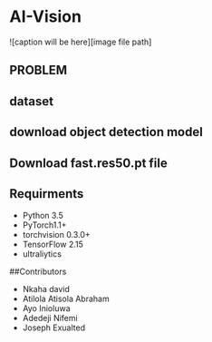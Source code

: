 # AI-Vision
![caption will be here][image file path]
## PROBLEM

## dataset


## download object detection model


## Download fast.res50.pt file

## Requirments 
* Python 3.5
* PyTorch1.1+
* torchvision 0.3.0+
* TensorFlow 2.15
* ultraliytics
  
##Contributors
* Nkaha david
* Atilola Atisola Abraham
* Ayo Inioluwa
* Adedeji Nifemi
* Joseph Exualted
  
